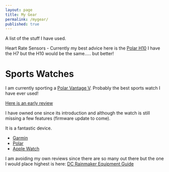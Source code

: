 ```yaml
---
layout: page
title: My Gear
permalink: /mygear/
published: true
---
```


A list of the stuff I have used.

Heart Rate Sensors - Currently my best advice here is the [Polar H10](https://www.polar.com/uk-en/products/accessories//h10_heart_rate_sensor)
I have the H7 but the H10 would be the same..... but better!

# Sports Watches

I am currently sporting a [Polar Vantage V](https://www.polar.com/uk-en/vantage/v). Probably the best sports watch I have ever used!

[Here is an early review](https://www.dcrainmaker.com/2018/09/the-new-polar-vantage-series-everything-you-ever-wanted-to-know.html)

I have owned one since its introduction and although the watch is still missing a few features (firmware update to come).

It is a fantastic device.

- [Garmin](https://buy.garmin.com/en-GB/GB/c10002-p1.html)
- [Polar](https://www.polar.com/uk-en/products)
- [Apple Watch](https://www.apple.com/uk/watch/?afid=p238%7CsXvcq6VIJ-dc_mtid_187079nc38483_pcrid_260223334724_&cid=aos-uk-kwgo-watch--slid--bran-apple+watch-e-product-)


I am avoiding my own reviews since there are so many out there but the one I would place highest is here:
[DC Rainmaker Equipment Guide](https://www.dcrainmaker.com/2017/11/winter-technology-recommendations.html)
